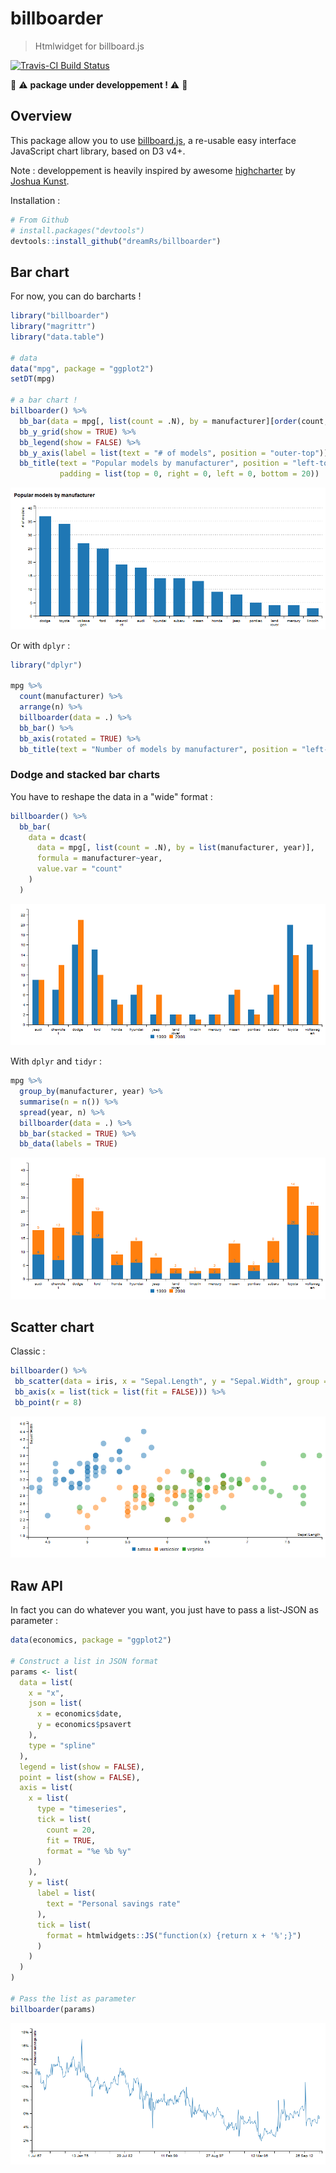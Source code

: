 # billboarder


> Htmlwidget for billboard.js

[![Travis-CI Build Status](https://travis-ci.org/dreamRs/billboarder.svg?branch=master)](https://travis-ci.org/dreamRs/billboarder)


:construction: :warning: **package under developpement !** :warning: :construction:


## Overview

This package allow you to use [billboard.js](https://naver.github.io/billboard.js/),
a re-usable easy interface JavaScript chart library, based on D3 v4+.

Note : developpement is heavily inspired by awesome [highcharter](http://jkunst.com/highcharter/) by [Joshua Kunst](https://github.com/jbkunst).


Installation :
```r
# From Github
# install.packages("devtools")
devtools::install_github("dreamRs/billboarder")
```


## Bar chart

For now, you can do barcharts !


```r
library("billboarder")
library("magrittr")
library("data.table")

# data
data("mpg", package = "ggplot2")
setDT(mpg)

# a bar chart !
billboarder() %>%
  bb_bar(data = mpg[, list(count = .N), by = manufacturer][order(count, decreasing = TRUE)]) %>%
  bb_y_grid(show = TRUE) %>%
  bb_legend(show = FALSE) %>% 
  bb_y_axis(label = list(text = "# of models", position = "outer-top")) %>% 
  bb_title(text = "Popular models by manufacturer", position = "left-top", 
           padding = list(top = 0, right = 0, left = 0, bottom = 20))
```

![](inst/img/barchart0.png)



Or with `dplyr` :

```r
library("dplyr")

mpg %>% 
  count(manufacturer) %>% 
  arrange(n) %>% 
  billboarder(data = .) %>% 
  bb_bar() %>%
  bb_axis(rotated = TRUE) %>%
  bb_title(text = "Number of models by manufacturer", position = "left-top")
```




### Dodge and stacked bar charts

You have to reshape the data in a "wide" format :

```r
billboarder() %>%
  bb_bar(
    data = dcast(
      data = mpg[, list(count = .N), by = list(manufacturer, year)],
      formula = manufacturer~year,
      value.var = "count"
    )
  )

```

![](inst/img/barchart_dodge1.png)


With `dplyr` and `tidyr` :

```r
mpg %>% 
  group_by(manufacturer, year) %>% 
  summarise(n = n()) %>% 
  spread(year, n) %>% 
  billboarder(data = .) %>%
  bb_bar(stacked = TRUE) %>% 
  bb_data(labels = TRUE)

```

![](inst/img/barchart_stacked1.png)



## Scatter chart

Classic :

```r
billboarder() %>% 
 bb_scatter(data = iris, x = "Sepal.Length", y = "Sepal.Width", group = "Species") %>% 
 bb_axis(x = list(tick = list(fit = FALSE))) %>% 
 bb_point(r = 8)

```
![](inst/img/scatterchart0.png)


## Raw API

In fact you can do whatever you want, you just have to pass a list-JSON as parameter :


```r
data(economics, package = "ggplot2")

# Construct a list in JSON format
params <- list(
  data = list(
    x = "x",
    json = list(
      x = economics$date,
      y = economics$psavert
    ),
    type = "spline"
  ),
  legend = list(show = FALSE),
  point = list(show = FALSE),
  axis = list(
    x = list(
      type = "timeseries",
      tick = list(
        count = 20,
        fit = TRUE,
        format = "%e %b %y"
      )
    ),
    y = list(
      label = list(
        text = "Personal savings rate"
      ),
      tick = list(
        format = htmlwidgets::JS("function(x) {return x + '%';}")
      )
    )
  )
)

# Pass the list as parameter
billboarder(params)
```

![](inst/img/linechart0.png)


